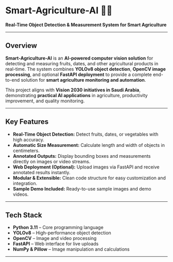 # Smart-Agriculture-AI 🌾🤖

**Real-Time Object Detection & Measurement System for Smart Agriculture**

---

## Overview

**Smart-Agriculture-AI** is an **AI-powered computer vision solution** for detecting and measuring fruits, dates, and other agricultural products in real-time. The system combines **YOLOv8 object detection**, **OpenCV image processing**, and optional **FastAPI deployment** to provide a complete end-to-end solution for **smart agriculture monitoring and automation**.  

This project aligns with **Vision 2030 initiatives in Saudi Arabia**, demonstrating **practical AI applications** in agriculture, productivity improvement, and quality monitoring.

---

## Key Features

- **Real-Time Object Detection:** Detect fruits, dates, or vegetables with high accuracy.
- **Automatic Size Measurement:** Calculate length and width of objects in centimeters.
- **Annotated Outputs:** Display bounding boxes and measurements directly on images or video streams.
- **Web Deployment (Optional):** Upload images via FastAPI and receive annotated results instantly.
- **Modular & Extensible:** Clean code structure for easy customization and integration.
- **Sample Demo Included:** Ready-to-use sample images and demo videos.

---

## Tech Stack

- **Python 3.11** – Core programming language  
- **YOLOv8** – High-performance object detection  
- **OpenCV** – Image and video processing  
- **FastAPI** – Web interface for live uploads  
- **NumPy & Pillow** – Image manipulation and calculations  

---



